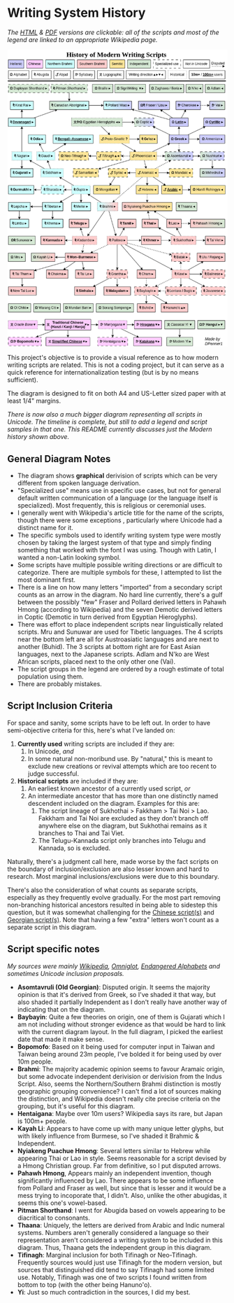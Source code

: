 # Writing System History

*The [HTML](https://github.com/DPenner1/WritingSystemHistory/blob/main/Modern%20Script%20History.html) & [PDF](https://github.com/DPenner1/WritingSystemHistory/blob/main/Modern%20Script%20History.pdf) versions are clickable: all of the scripts and most of the legend are linked to an appropriate Wikipedia page.*

![Writing System History](https://github.com/DPenner1/WritingSystemHistory/blob/main/Modern%20Script%20History.png)

This project's objective is to provide a visual reference as to how modern writing scripts are related. This is not a coding project, but it can serve as a quick reference for internationalization testing (but is by no means sufficient).

The diagram is designed to fit on both A4 and US-Letter sized paper with at least 1/4" margins.

*There is now also a much bigger diagram representing all scripts in Unicode. The timeline is complete, but still to add a legend and script samples in that one. This README currently discusses just the Modern history shown above.*

## General Diagram Notes

  - The diagram shows **graphical** derivision of scripts which can be very different from spoken language derivation.
  - "Specialized use" means use in specific use cases, but not for general default written communication of a language (or the language itself is specialized). Most frequently, this is religious or ceremonial uses.
  - I generally went with Wikipedia's article title for the name of the scripts, though there were some exceptions , particularly where Unicode had a distinct name for it.
  - The specific symbols used to identify writing system type were mostly chosen by taking the largest system of that type and simply finding something that worked with the font I was using. Though with Latin, I wanted a non-Latin looking symbol.
  - Some scripts have multiple possible writing directions or are difficult to categorize. There are multiple symbols for these, I attempted to list the most dominant first.
  - There is a line on how many letters "imported" from a secondary script counts as an arrow in the diagram. No hard line currently, there's a gulf between the possibly "few" Fraser and Pollard derived letters in Pahawh Hmong (according to Wikipedia) and the seven Demotic derived letters in Coptic (Demotic in turn derived from Egyptian Hieroglyphs).
  - There was effort to place independent scripts near linguistically related scripts. Mru and Sunuwar are used for Tibetic languages. The 4 scripts near the bottom left are all for Austroasiatic languages and are next to another (Buhid). The 3 scripts at bottom right are for East Asian languages, next to the Japanese scripts. Adlam and N'ko are West African scripts, placed next to the only other one (Vai).
  - The script groups in the legend are ordered by a rough estimate of total population using them.
  - There are probably mistakes.

## Script Inclusion Criteria

For space and sanity, some scripts have to be left out. In order to have semi-objective criteria for this, here's what I've landed on:

  1. **Currently used** writing scripts are included if they are:
     1. In Unicode, _and_
     2. In some natural non-moribund use. By "natural," this is meant to exclude new creations or revival attempts which are too recent to judge successful.
  2. **Historical scripts** are included if they are:
     1. An earliest known ancestor of a currently used script, _or_
     2. An intermediate ancestor that has more than one distinctly named descendent included on the diagram. Examples for this are:
         1. The script lineage of Sukhothai > Fakkham > Tai Noi > Lao. Fakkham and Tai Noi are excluded as they don't branch off anywhere else on the diagram, but Sukhothai remains as it branches to Thai and Tai Viet.
         2. The Telugu-Kannada script only branches into Telugu and Kannada, so is excluded.

Naturally, there's a judgment call here, made worse by the fact scripts on the boundary of inclusion/exclusion are also lesser known and hard to research. Most marginal inclusions/exclusions were due to this boundary.

There's also the consideration of what counts as separate scripts, especially as they frequently evolve gradually. For the most part removing non-branching historical ancestors resulted in being able to sidestep this question, but it was somewhat challenging for the [Chinese script(s)](https://en.wikipedia.org/wiki/Chinese_script_styles) and [Georgian script(s)](https://en.wikipedia.org/wiki/Georgian_scripts). Note that having a few "extra" letters won't count as a separate script in this diagram.

## Script specific notes

*My sources were mainly [Wikipedia](https://en.wikipedia.org), [Omniglot](https://www.omniglot.com/), [Endangered Alphabets](https://www.endangeredalphabets.net/alphabets/) and sometimes Unicode inclusion proposals.*

  - **Asomtavruli (Old Georgian)**: Disputed origin. It seems the majority opinion is that it's derived from Greek, so I've shaded it that way, but also shaded it partially Independent as I don't really have another way of indicating that on the diagram.
  - **Baybayin**: Quite a few theories on origin, one of them is Gujarati which I am not including without stronger evidence as that would be hard to link with the current diagram layout. In the full diagram, I picked the earliest date that made it make sense.
  - **Bopomofo**: Based on it being used for computer input in Taiwan and Taiwan being around 23m people, I've bolded it for being used by over 10m people.
  - **Brahmi**: The majority academic opinion seems to favour Aramaic origin, but some advocate independent derivision or derivision from the Indus Script. Also, seems the Northern/Southern Brahmi distinction is mostly geographic grouping convenience? I can't find a lot of sources making the distinction, and Wikipedia doesn't really cite precise criteria on the grouping, but it's useful for this diagram.
  - **Hentaigana**: Maybe over 10m users? Wikipedia says its rare, but Japan is 100m+ people.
  - **Kayah Li**: Appears to have come up with many unique letter glyphs, but with likely influence from Burmese, so I've shaded it Brahmic & Independent.
  - **Nyiakeng Puachue Hmong**: Several letters similar to Hebrew while appearing Thai or Lao in style. Seems reasonable for a script devised by a Hmong Christian group. Far from definitive, so I put disputed arrows.
  - **Pahawh Hmong**, Appears mainly an independent invention, though significantly influenced by Lao. There appears to be some influence from Pollard and Fraser as well, but since that is lesser and it would be a mess trying to incoporate that, I didn't. Also, unlike the other abugidas, it seems this one's vowel-based.
  - **Pitman Shorthand**: I went for Abugida based on vowels appearing to be diacritical to consonants.
  - **Thaana**: Uniquely, the letters are derived from Arabic and Indic numeral systems. Numbers aren't generally considered a language so their representation aren't considered a writing system to be included in this diagram. Thus, Thaana gets the independent group in this diagram.
  - **Tifinagh**: Marginal inclusion for both Tifinagh or Neo-Tifinagh. Frequently sources would just use Tifinagh for the modern version, but sources that distinguished did tend to say Tifinagh had some limited use. Notably, Tifinagh was one of two scripts I found written from bottom to top (with the other being Hanuno'o).
  - **Yi**: Just so much contradiction in the sources, I did my best.



